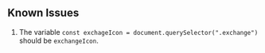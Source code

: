 ## Known Issues

1. The variable `const exchageIcon = document.querySelector(".exchange")` should be `exchangeIcon`.

